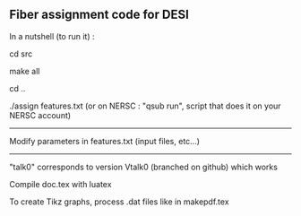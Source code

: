 Fiber assignment code for DESI
------------------------------------------------------

In a nutshell (to run it) :

cd src

make all

cd ..

./assign features.txt (or on NERSC : "qsub run", script that does it on your NERSC account)

------------------------------------------------------

Modify parameters in features.txt (input files, etc...)

------------------------------------------------------

"talk0" corresponds to version Vtalk0 (branched on github) which works

Compile doc.tex with luatex

To create Tikz graphs, process .dat files like in makepdf.tex
